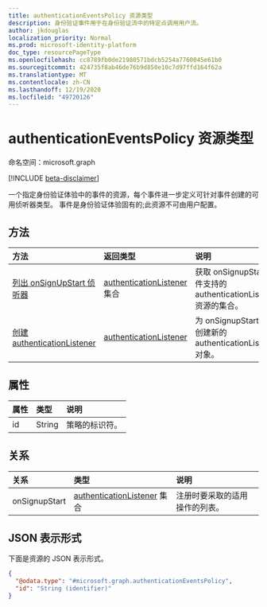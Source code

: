 ```yaml
---
title: authenticationEventsPolicy 资源类型
description: 身份验证事件用于在身份验证流中的特定点调用用户流。
author: jkdouglas
localization_priority: Normal
ms.prod: microsoft-identity-platform
doc_type: resourcePageType
ms.openlocfilehash: cc8789fb0de21980571bdcb5254a7760045e61b0
ms.sourcegitcommit: 424735f8ab46de76b9d850e10c7d97ffd164f62a
ms.translationtype: MT
ms.contentlocale: zh-CN
ms.lasthandoff: 12/19/2020
ms.locfileid: "49720126"
---
```

# <a name="authenticationeventspolicy-resource-type"></a>authenticationEventsPolicy 资源类型

命名空间：microsoft.graph

[!INCLUDE [beta-disclaimer](../../includes/beta-disclaimer.md)]

一个指定身份验证体验中的事件的资源，每个事件进一步定义可针对事件创建的可用侦听器类型。 事件是身份验证体验固有的;此资源不可由用户配置。

## <a name="methods"></a>方法

|方法|返回类型|说明|
|:---|:---|:---|
|[列出 onSignUpStart 侦听器](../api/authenticationeventspolicy-list-onsignupstart.md)|[authenticationListener](../resources/authenticationlistener.md) 集合|获取 onSignupStart 事件支持的 authenticationListener 资源的集合。|
|[创建 authenticationListener](../api/authenticationeventspolicy-post-onsignupstart.md)|[authenticationListener](../resources/authenticationlistener.md)|为 onSignupStart 事件创建新的 authenticationListener 对象。|

## <a name="properties"></a>属性

|属性|类型|说明|
|:---|:---|:---|
|id|String|策略的标识符。|

## <a name="relationships"></a>关系

|关系|类型|说明|
|:---|:---|:---|
|onSignupStart|[authenticationListener](../resources/authenticationlistener.md) 集合|注册时要采取的适用操作的列表。|

## <a name="json-representation"></a>JSON 表示形式

下面是资源的 JSON 表示形式。
<!-- {
  "blockType": "resource",
  "keyProperty": "id",
  "@odata.type": "microsoft.graph.authenticationEventsPolicy",
  "baseType": "",
  "openType": false
}
-->

``` json
{
  "@odata.type": "#microsoft.graph.authenticationEventsPolicy",
  "id": "String (identifier)"
}
```
